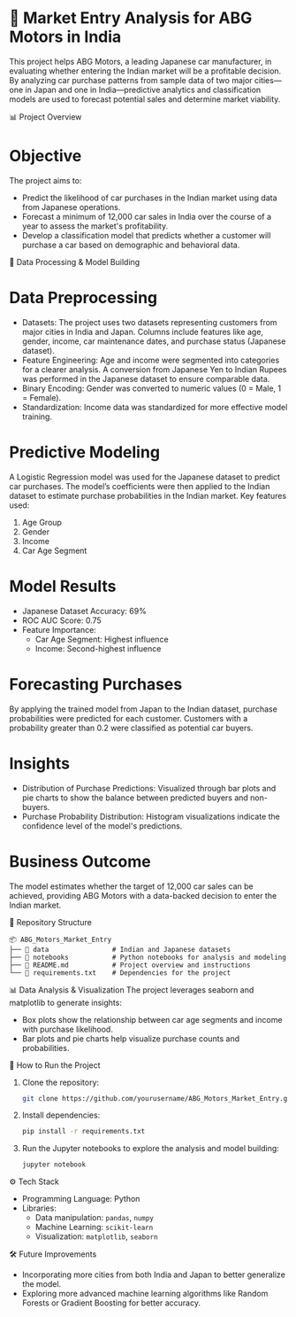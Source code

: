 # 🚗 Market Entry Analysis for ABG Motors in India

This project helps ABG Motors, a leading Japanese car manufacturer, in evaluating whether entering the Indian market will be a profitable decision. By analyzing car purchase patterns from sample data of two major cities—one in Japan and one in India—predictive analytics and classification models are used to forecast potential sales and determine market viability.

 📊 Project Overview

# Objective
The project aims to:
- Predict the likelihood of car purchases in the Indian market using data from Japanese operations.
- Forecast a minimum of 12,000 car sales in India over the course of a year to assess the market's profitability.
- Develop a classification model that predicts whether a customer will purchase a car based on demographic and behavioral data.

 📝 Data Processing & Model Building

# Data Preprocessing
- Datasets: The project uses two datasets representing customers from major cities in India and Japan. Columns include features like age, gender, income, car maintenance dates, and purchase status (Japanese dataset).
- Feature Engineering: Age and income were segmented into categories for a clearer analysis. A conversion from Japanese Yen to Indian Rupees was performed in the Japanese dataset to ensure comparable data.
- Binary Encoding: Gender was converted to numeric values (0 = Male, 1 = Female).
- Standardization: Income data was standardized for more effective model training.

# Predictive Modeling
A Logistic Regression model was used for the Japanese dataset to predict car purchases. The model’s coefficients were then applied to the Indian dataset to estimate purchase probabilities in the Indian market. Key features used:
1. Age Group
2. Gender
3. Income
4. Car Age Segment

# Model Results
- Japanese Dataset Accuracy: 69%
- ROC AUC Score: 0.75
- Feature Importance:
  - Car Age Segment: Highest influence
  - Income: Second-highest influence

# Forecasting Purchases
By applying the trained model from Japan to the Indian dataset, purchase probabilities were predicted for each customer. Customers with a probability greater than 0.2 were classified as potential car buyers.

# Insights
- Distribution of Purchase Predictions: Visualized through bar plots and pie charts to show the balance between predicted buyers and non-buyers.
- Purchase Probability Distribution: Histogram visualizations indicate the confidence level of the model's predictions.

# Business Outcome
The model estimates whether the target of 12,000 car sales can be achieved, providing ABG Motors with a data-backed decision to enter the Indian market.

 📂 Repository Structure
```
📦 ABG_Motors_Market_Entry
├── 📁 data                # Indian and Japanese datasets
├── 📁 notebooks           # Python notebooks for analysis and modeling
├── 📄 README.md           # Project overview and instructions
└── 📄 requirements.txt    # Dependencies for the project
```

 📊 Data Analysis & Visualization
The project leverages seaborn and matplotlib to generate insights:
- Box plots show the relationship between car age segments and income with purchase likelihood.
- Bar plots and pie charts help visualize purchase counts and probabilities.

 🚀 How to Run the Project
1. Clone the repository:
   ```bash
   git clone https://github.com/yourusername/ABG_Motors_Market_Entry.git
   ```
2. Install dependencies:
   ```bash
   pip install -r requirements.txt
   ```
3. Run the Jupyter notebooks to explore the analysis and model building:
   ```bash
   jupyter notebook
   ```

⚙️ Tech Stack
- Programming Language: Python
- Libraries: 
  - Data manipulation: `pandas`, `numpy`
  - Machine Learning: `scikit-learn`
  - Visualization: `matplotlib`, `seaborn`

 🛠 Future Improvements
- Incorporating more cities from both India and Japan to better generalize the model.
- Exploring more advanced machine learning algorithms like Random Forests or Gradient Boosting for better accuracy.


